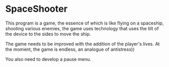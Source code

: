 # SpaceShooter
This program is a game, the essence of which is like flying on a spaceship, shooting various enemies, the game uses technology that uses the tilt of the device to the sides to move the ship.

The game needs to be improved with the addition of the player's lives. At the moment, the game is endless, an analogue of antistress))

You also need to develop a pause menu.
